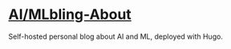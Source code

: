 # [AI/MLbling-About](https://github.com/ahgraber/AIMLbling-about)

Self-hosted personal blog about AI and ML, deployed with Hugo.
